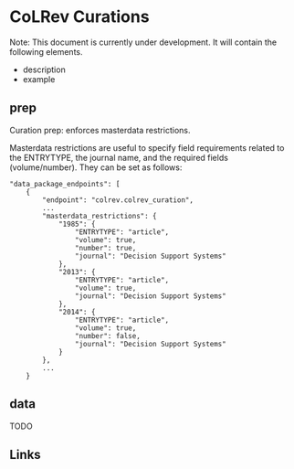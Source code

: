 # CoLRev Curations

Note: This document is currently under development. It will contain the following elements.

- description
- example

## prep

Curation prep: enforces masterdata restrictions.

Masterdata restrictions are useful to specify field requirements related to the ENTRYTYPE, the journal name, and the required fields (volume/number).
They can be set as follows:

```
"data_package_endpoints": [
    {
        "endpoint": "colrev.colrev_curation",
        ...
        "masterdata_restrictions": {
            "1985": {
                "ENTRYTYPE": "article",
                "volume": true,
                "number": true,
                "journal": "Decision Support Systems"
            },
            "2013": {
                "ENTRYTYPE": "article",
                "volume": true,
                "journal": "Decision Support Systems"
            },
            "2014": {
                "ENTRYTYPE": "article",
                "volume": true,
                "number": false,
                "journal": "Decision Support Systems"
            }
        },
        ...
    }

```

## data

TODO

## Links
